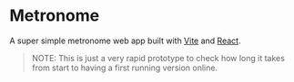 # Metronome

A super simple metronome web app built with [Vite](https://vitejs.dev) and [React](https://react.dev/).

> NOTE: This is just a very rapid prototype to check how long it takes from start to having a first running version online.

